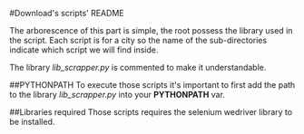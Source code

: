 #Download's scripts' README

The arborescence of this part is simple, the root possess the library used in the script.
Each script is for a city so the name of the sub-directories indicate which script we will find inside.

The library *lib_scrapper.py* is commented to make it understandable.

##PYTHONPATH
To execute those scripts it's important to first add the path to the library *lib_scrapper.py* into your **PYTHONPATH** var.

##Libraries required
Those scripts requires the selenium wedriver library to be installed.